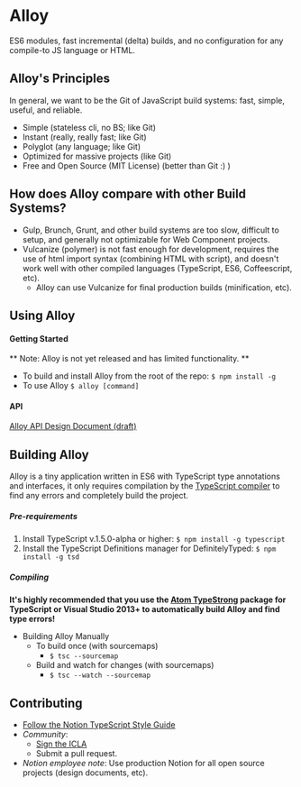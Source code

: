 # Alloy
ES6 modules, fast incremental (delta) builds, and no configuration for any compile-to JS language or HTML.

## Alloy's Principles
In general, we want to be the Git of JavaScript build systems: fast, simple, useful, and reliable.
* Simple (stateless cli, no BS; like Git)
* Instant (really, really fast; like Git)
* Polyglot (any language; like Git)
* Optimized for massive projects (like Git)
* Free and Open Source (MIT License) (better than Git :) )

## How does Alloy compare with other Build Systems?
- Gulp, Brunch, Grunt, and other build systems are too slow, difficult to setup, and generally not optimizable for Web Component projects.
- Vulcanize (polymer) is not fast enough for development, requires the use of html import syntax (combining HTML with script), and doesn't work well with other compiled languages (TypeScript, ES6, Coffeescript, etc).
	- Alloy can use Vulcanize for final production builds (minification, etc).


## Using Alloy
#### Getting Started
** Note: Alloy is not yet released and has limited functionality. **
- To build and install Alloy from the root of the repo:
``$ npm install -g``
- To use Alloy `$ alloy [command]`

#### API
[Alloy API Design Document (draft)](https://www.makenotion.com/IuozGZXxcVGZG)

## Building Alloy

Alloy is a tiny application written in ES6 with TypeScript type annotations and interfaces, it only requires compilation by the [TypeScript compiler](https://github.com/microsoft/typescript) to find any errors and completely build the project.


##### Pre-requirements
1. Install TypeScript v.1.5.0-alpha or higher: `$ npm install -g typescript`
2. Install the TypeScript Definitions manager for DefinitelyTyped: `$ npm install -g tsd`

##### Compiling

**It's highly recommended that you use the [Atom TypeStrong](https://atom.io/packages/atom-typescript) package for TypeScript or Visual Studio 2013+ to automatically build Alloy and find type errors!**

- Building Alloy Manually
  - To build once (with sourcemaps)
	- `$ tsc --sourcemap`
  - Build and watch for changes (with sourcemaps)
	- `$ tsc --watch --sourcemap`

## Contributing
- [Follow the Notion TypeScript Style Guide](https://www.makenotion.com/orKIlzU6nOIHe)
- *Community*:
  - [Sign the ICLA](https://docs.google.com/forms/d/1GBhRzcoMD-oSkDfitPEtEEsYzvpE680X2L5tjdGmMFg/viewform)
  - Submit a pull request.
- *Notion employee note*: Use production Notion for all open source projects (design documents, etc).
